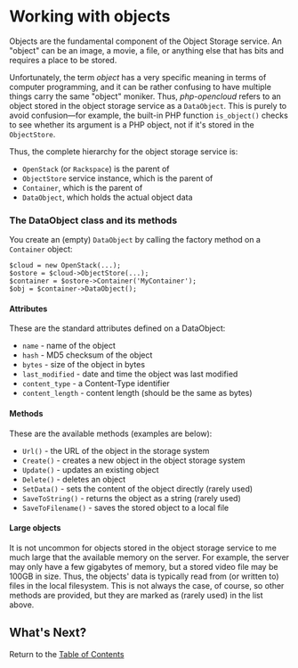 Working with objects
====================

Objects are the fundamental component of the Object Storage service. An "object" can be
an image, a movie, a file, or anything else that has bits and requires a place to
be stored.

Unfortunately, the term *object* has a very specific meaning in terms of computer
programming, and it can be rather confusing to have multiple things carry the same
"object" moniker. Thus, *php-opencloud* refers to an object stored in the object
storage service as a `DataObject`. This is purely to avoid confusion—for example, the 
built-in PHP function `is_object()` checks to see whether its argument is a PHP
object, not if it's stored in the `ObjectStore`.

Thus, the complete hierarchy for the object storage service is:

* `OpenStack` (or `Rackspace`) is the parent of
* `ObjectStore` service instance, which is the parent of
* `Container`, which is the parent of
* `DataObject`, which holds the actual object data

### The DataObject class and its methods

You create an (empty) `DataObject` by calling the factory method on a `Container`
object:

	$cloud = new OpenStack(...);
	$ostore = $cloud->ObjectStore(...);
	$container = $ostore->Container('MyContainer');
	$obj = $container->DataObject();


#### Attributes

These are the standard attributes defined on a DataObject:

* `name` - name of the object
* `hash` - MD5 checksum of the object
* `bytes` - size of the object in bytes
* `last_modified` - date and time the object was last modified
* `content_type` - a Content-Type identifier
* `content_length` - content length (should be the same as bytes)

#### Methods

These are the available methods (examples are below):

* `Url()` - the URL of the object in the storage system
* `Create()` - creates a new object in the object storage system
* `Update()` - updates an existing object
* `Delete()` - deletes an object
* `SetData()` - sets the content of the object directly (rarely used)
* `SaveToString()` - returns the object as a string (rarely used)
* `SaveToFilename()` - saves the stored object to a local file

#### Large objects

It is not uncommon for objects stored in the object storage service to me much
large that the available memory on the server. For example, the server may only
have a few gigabytes of memory, but a stored video file may be 100GB in size. 
Thus, the objects' data is typically read from (or written to) files in the
local filesystem. This is not always the case, of course, so other methods
are provided, but they are marked as (rarely used) in the list above.

## What's Next?

Return to the [Table of Contents](toc.md)


